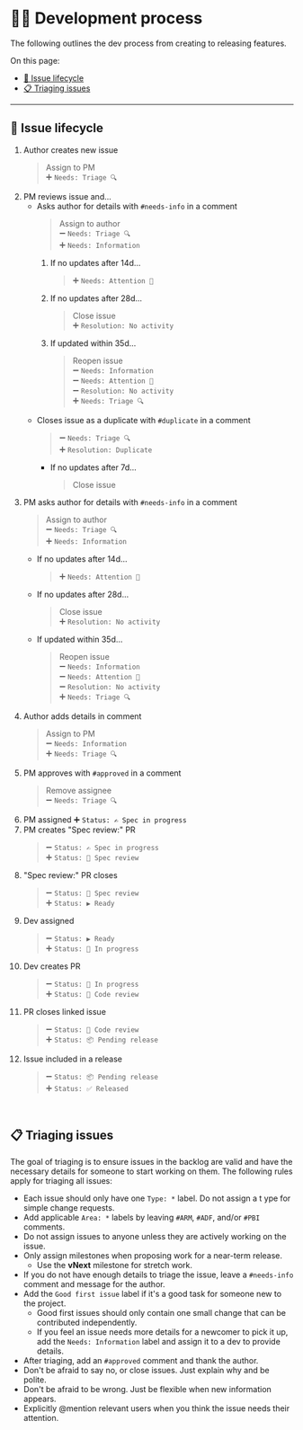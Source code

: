 # 👩‍💻 Development process

The following outlines the dev process from creating to releasing features.

On this page:

- [📃 Issue lifecycle](#-issue-lifecycle)
- [📋 Triaging issues](#-triaging-issues)

---

## 📃 Issue lifecycle

1. Author creates new issue
   > Assign to PM<br>
   > ➕ `Needs: Triage 🔍`<br>
2. PM reviews issue and...
   - Asks author for details with `#needs-info` in a comment
     > Assign to author<br>
     > ➖ `Needs: Triage 🔍`<br>
     > ➕ `Needs: Information`<br>
     1. If no updates after 14d...
        > ➕ `Needs: Attention 👋`<br>
     2. If no updates after 28d...
        > Close issue<br>
        > ➕ `Resolution: No activity`<br>
     3. If updated within 35d...
        > Reopen issue<br>
        > ➖ `Needs: Information`<br>
        > ➖ `Needs: Attention 👋`<br>
        > ➖ `Resolution: No activity`<br>
        > ➕ `Needs: Triage 🔍`<br>
   - Closes issue as a duplicate with `#duplicate` in a comment
     > ➖ `Needs: Triage 🔍`<br>
     > ➕ `Resolution: Duplicate`<br>
     - If no updates after 7d...
       > Close issue<br>
3. PM asks author for details with `#needs-info` in a comment
   > Assign to author<br>
   > ➖ `Needs: Triage 🔍`<br>
   > ➕ `Needs: Information`<br>
   - If no updates after 14d...
     > ➕ `Needs: Attention 👋`<br>
   - If no updates after 28d...
     > Close issue<br>
     > ➕ `Resolution: No activity`<br>
   - If updated within 35d...
     > Reopen issue<br>
     > ➖ `Needs: Information`<br>
     > ➖ `Needs: Attention 👋`<br>
     > ➖ `Resolution: No activity`<br>
     > ➕ `Needs: Triage 🔍`<br>
4. Author adds details in comment
   > Assign to PM<br>
   > ➖ `Needs: Information`<br>
   > ➕ `Needs: Triage 🔍`<br>
5. PM approves with `#approved` in a comment
   > Remove assignee<br>
   > ➖ `Needs: Triage 🔍`<br>
6. PM assigned ➕ `Status: ✍️ Spec in progress`
7. PM creates "Spec review:" PR
   > ➖ `Status: ✍️ Spec in progress`<br>
   > ➕ `Status: 🔭 Spec review`<br>
8. "Spec review:" PR closes
   > ➖ `Status: 🔭 Spec review`<br>
   > ➕ `Status: ▶️ Ready`<br>
9. Dev assigned
   > ➖ `Status: ▶️ Ready`<br>
   > ➕ `Status: 🔄️ In progress`<br>
10. Dev creates PR
    > ➖ `Status: 🔄️ In progress`<br>
    > ➕ `Status: 🔬 Code review`<br>
11. PR closes linked issue
    > ➖ `Status: 🔬 Code review`<br>
    > ➕ `Status: 📦 Pending release`<br>
12. Issue included in a release
    > ➖ `Status: 📦 Pending release`<br>
    > ➕ `Status: ✅ Released`<br>

<br>

## 📋 Triaging issues

The goal of triaging is to ensure issues in the backlog are valid and have the necessary details for someone to start working on them. The following rules apply for triaging all issues:

- Each issue should only have one `Type: *` label. Do not assign a t ype for simple change requests.
- Add applicable `Area: *` labels by leaving `#ARM`, `#ADF`, and/or `#PBI` comments.
- Do not assign issues to anyone unless they are actively working on the issue.
- Only assign milestones when proposing work for a near-term release.
  - Use the **vNext** milestone for stretch work.
- If you do not have enough details to triage the issue, leave a `#needs-info` comment and message for the author.
- Add the `Good first issue` label if it's a good task for someone new to the project.
  - Good first issues should only contain one small change that can be contributed independently.
  - If you feel an issue needs more details for a newcomer to pick it up, add the `Needs: Information` label and assign it to a dev to provide details.
- After triaging, add an `#approved` comment and thank the author.
- Don't be afraid to say no, or close issues. Just explain why and be polite.
- Don't be afraid to be wrong. Just be flexible when new information appears.
- Explicitly @mention relevant users when you think the issue needs their attention.

<br>

